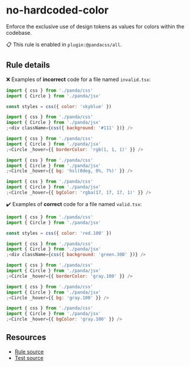 [//]: # 'This file is generated by eslint-docgen. Do not edit it directly.'

# no-hardcoded-color

Enforce the exclusive use of design tokens as values for colors within the codebase.

📋 This rule is enabled in `plugin:@pandacss/all`.

## Rule details

❌ Examples of **incorrect** code for a file named `invalid.tsx`:

```js
import { css } from './panda/css'
import { Circle } from './panda/jsx'

const styles = css({ color: 'skyblue' })

import { css } from './panda/css'
import { Circle } from './panda/jsx'
;<div className={css({ background: '#111' })} />

import { css } from './panda/css'
import { Circle } from './panda/jsx'
;<Circle _hover={{ borderColor: 'rgb(1, 1, 1)' }} />

import { css } from './panda/css'
import { Circle } from './panda/jsx'
;<Circle _hover={{ bg: 'hsl(0deg, 0%, 7%)' }} />

import { css } from './panda/css'
import { Circle } from './panda/jsx'
;<Circle _hover={{ bgColor: 'rgba(17, 17, 17, 1)' }} />
```

✔️ Examples of **correct** code for a file named `valid.tsx`:

```js
import { css } from './panda/css'
import { Circle } from './panda/jsx'

const styles = css({ color: 'red.100' })

import { css } from './panda/css'
import { Circle } from './panda/jsx'
;<div className={css({ background: 'green.300' })} />

import { css } from './panda/css'
import { Circle } from './panda/jsx'
;<Circle _hover={{ borderColor: 'gray.100' }} />

import { css } from './panda/css'
import { Circle } from './panda/jsx'
;<Circle _hover={{ bg: 'gray.100' }} />

import { css } from './panda/css'
import { Circle } from './panda/jsx'
;<Circle _hover={{ bgColor: 'gray.100' }} />
```

## Resources

- [Rule source](/plugin/src/rules/no-hardcoded-color.ts)
- [Test source](/tests/no-hardcoded-color.test.ts)

